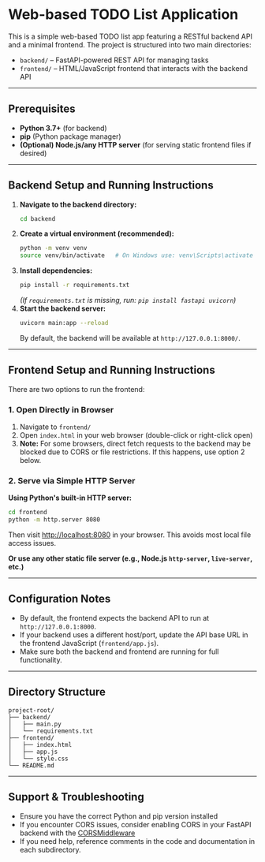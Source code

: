 # Web-based TODO List Application

This is a simple web-based TODO list app featuring a RESTful backend API and a minimal frontend. The project is structured into two main directories:

- `backend/` – FastAPI-powered REST API for managing tasks
- `frontend/` – HTML/JavaScript frontend that interacts with the backend API

---

## Prerequisites

- **Python 3.7+** (for backend)
- **pip** (Python package manager)
- **(Optional) Node.js/any HTTP server** (for serving static frontend files if desired)

---

## Backend Setup and Running Instructions

1. **Navigate to the backend directory:**
    ```bash
    cd backend
    ```
2. **Create a virtual environment (recommended):**
    ```bash
    python -m venv venv
    source venv/bin/activate   # On Windows use: venv\Scripts\activate
    ```
3. **Install dependencies:**
    ```bash
    pip install -r requirements.txt
    ```
    *(If `requirements.txt` is missing, run: `pip install fastapi uvicorn`)*
4. **Start the backend server:**
    ```bash
    uvicorn main:app --reload
    ```
    By default, the backend will be available at `http://127.0.0.1:8000/`.

---

## Frontend Setup and Running Instructions

There are two options to run the frontend:

### 1. Open Directly in Browser

1. Navigate to `frontend/`
2. Open `index.html` in your web browser (double-click or right-click open)
3. **Note:** For some browsers, direct fetch requests to the backend may be blocked due to CORS or file restrictions. If this happens, use option 2 below.

### 2. Serve via Simple HTTP Server

**Using Python's built-in HTTP server:**

```bash
cd frontend
python -m http.server 8080
```
Then visit [http://localhost:8080](http://localhost:8080) in your browser. This avoids most local file access issues.

**Or use any other static file server (e.g., Node.js `http-server`, `live-server`, etc.)**

---

## Configuration Notes

- By default, the frontend expects the backend API to run at `http://127.0.0.1:8000`.
- If your backend uses a different host/port, update the API base URL in the frontend JavaScript (`frontend/app.js`).
- Make sure both the backend and frontend are running for full functionality.

---

## Directory Structure

```
project-root/
├── backend/
│   ├── main.py
│   └── requirements.txt
├── frontend/
│   ├── index.html
│   ├── app.js
│   └── style.css
└── README.md
```

---

## Support & Troubleshooting

- Ensure you have the correct Python and pip version installed
- If you encounter CORS issues, consider enabling CORS in your FastAPI backend with the [CORSMiddleware](https://fastapi.tiangolo.com/tutorial/cors/)
- If you need help, reference comments in the code and documentation in each subdirectory.
